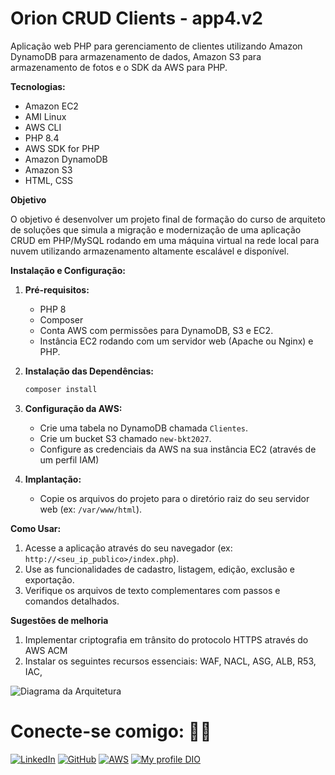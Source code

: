 # Orion CRUD Clients - app4.v2

Aplicação web PHP para gerenciamento de clientes utilizando Amazon DynamoDB para armazenamento de dados, Amazon S3 para armazenamento de fotos e o SDK da AWS para PHP.

**Tecnologias:**

*   Amazon EC2
*   AMI Linux
*   AWS CLI
*   PHP 8.4
*   AWS SDK for PHP
*   Amazon DynamoDB
*   Amazon S3
*   HTML, CSS

**Objetivo**

O objetivo é desenvolver um projeto final de formação do curso de arquiteto de soluções que simula a migração e modernização de uma aplicação CRUD em PHP/MySQL rodando em uma máquina virtual na rede local para nuvem utilizando armazenamento altamente escalável e disponível.

**Instalação e Configuração:**

1.  **Pré-requisitos:**
   
    *   PHP 8
    *   Composer
    *   Conta AWS com permissões para DynamoDB, S3 e EC2.
    *   Instância EC2 rodando com um servidor web (Apache ou Nginx) e PHP.

3.  **Instalação das Dependências:**

    ```bash
    composer install
    ```

4.  **Configuração da AWS:**
   
    *   Crie uma tabela no DynamoDB chamada `Clientes`.
    *   Crie um bucket S3 chamado `new-bkt2027`.
    *   Configure as credenciais da AWS na sua instância EC2 (através de um perfil IAM)

5.  **Implantação:**
   
    *   Copie os arquivos do projeto para o diretório raiz do seu servidor web (ex: `/var/www/html`).

**Como Usar:**

1.  Acesse a aplicação através do seu navegador (ex: `http://<seu_ip_publico>/index.php`).
2.  Use as funcionalidades de cadastro, listagem, edição, exclusão e exportação.
3.  Verifique os arquivos de texto complementares com passos e comandos detalhados.

**Sugestões de melhoria**

1. Implementar criptografia em trânsito do protocolo HTTPS através do AWS ACM
3. Instalar os seguintes recursos essenciais: WAF, NACL, ASG, ALB, R53, IAC,

![Diagrama da Arquitetura](https://github.com/ralexandrecode/Orion-Applicacao-de-Registros-com-Foto/blob/main/digrama1-app4.v2.png)
# Conecte-se comigo: 🤝🏽
[![LinkedIn](https://img.shields.io/badge/LinkedIn-0077B5?style=for-the-badge&logo=linkedin&logoColor=white)](https://www.linkedin.com/in/ricardoalexandreprofissional/)
[![GitHub](https://img.shields.io/badge/GitHub-100000?style=for-the-badge&logo=github&logoColor=white)](https://github.com/ralexandrecode)
[![AWS](https://img.shields.io/badge/AWS-000.svg?style=for-the-badge&logo=amazon-aws&logoColor=white)](https://www.credly.com/users/ricardoalexandre.profissional/badges)
[![My profile DIO](https://img.shields.io/badge/-Meu%20Perfil%20na%20DIO-30A3DER?style=for-the-badge)](https://www.dio.me/users/ricardoalexandre_profissional)
